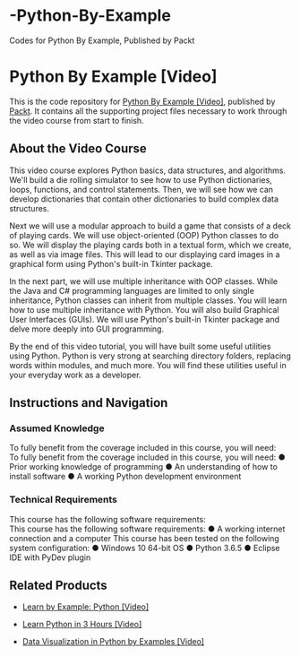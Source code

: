 # -Python-By-Example
Codes for Python By Example, Published by Packt
# Python By Example [Video]
This is the code repository for [Python By Example [Video]](), published by [Packt](https://www.packtpub.com/?utm_source=github). It contains all the supporting project files necessary to work through the video course from start to finish.
## About the Video Course
This video course explores Python basics, data structures, and algorithms. We'll build a die rolling simulator to see how to use Python dictionaries, loops, functions, and control statements. 
Then, we will see how we can develop dictionaries that contain other dictionaries to build complex data structures. 

Next we will use a modular approach to build a game that consists of a deck of playing cards. We will use object-oriented (OOP) Python classes to do so. We will display the playing cards both in a textual form, which we create, as well as via image files. This will lead to our displaying card images in a graphical form using Python's built-in Tkinter package.

In the next part, we will use multiple inheritance with OOP classes. While the Java and C# programming languages are limited to only single inheritance, Python classes can inherit from multiple classes. You will learn how to use multiple inheritance with Python.
You will also build Graphical User Interfaces (GUIs). We will use Python's built-in Tkinter package and delve more deeply into GUI programming.

By the end of this video tutorial, you will have built some useful utilities using Python. Python is very strong at searching directory folders, replacing words within modules, and much more. You will find these utilities useful in your everyday work as a developer.



## Instructions and Navigation
### Assumed Knowledge
To fully benefit from the coverage included in this course, you will need:<br/>
To fully benefit from the coverage included in this course, you will need:
● Prior working knowledge of programming
● An understanding of how to install software
● A working Python development environment

### Technical Requirements
This course has the following software requirements:<br/>
This course has the following software requirements:
● A working internet connection and a computer
This course has been tested on the following system configuration:
● Windows 10 64-bit OS
● Python 3.6.5
● Eclipse IDE with PyDev plugin



## Related Products
* [Learn by Example: Python [Video]]()

* [Learn Python in 3 Hours [Video]]()

* [Data Visualization in Python by Examples [Video]]()

